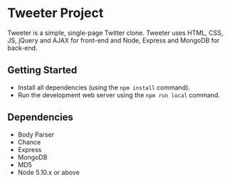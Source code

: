 # Tweeter Project

Tweeter is a simple, single-page Twitter clone. Tweeter uses HTML, CSS, JS, jQuery and AJAX for front-end and Node, Express and MongoDB for back-end.

## Getting Started

- Install all dependencies (using the ```npm install``` command).
- Run the development web server using the ```npm run local``` command.

## Dependencies

- Body Parser
- Chance
- Express
- MongoDB
- MD5
- Node 5.10.x or above
